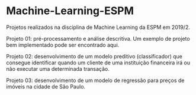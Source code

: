 # Machine-Learning-ESPM
Projetos realizados na disciplina de Machine Learning da ESPM em 2019/2.

Projeto 01: pré-processamento e análise descritiva. Um exemplo de projeto bem implementado pode ser encontrado aqui.

Projeto 02: desenvolvimento de um modelo preditivo (classificador) que consegue identificar quando um cliente de uma instituição financeira irá ou não executar uma determinada transação.

Projeto 03: desenvolvimento de um modelo de regressão para preços de imóveis na cidade de São Paulo.
